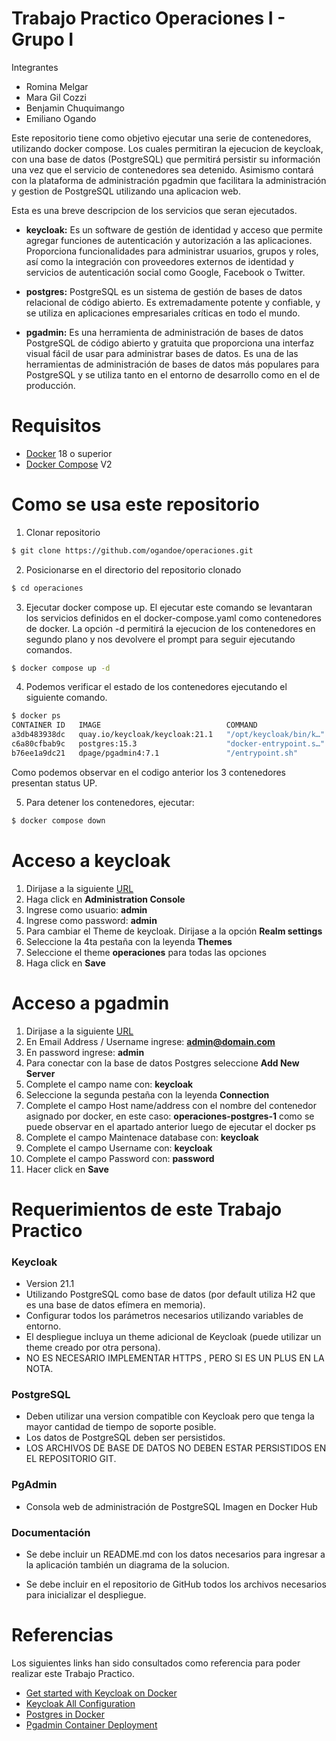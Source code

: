 # Trabajo Practico Operaciones I - Grupo I

Integrantes
<ul>
  <li>Romina Melgar</li>
  <li>Mara Gil Cozzi</li>
  <li>Benjamin Chuquimango</li>
  <li>Emiliano Ogando</li>
</ul>


Este repositorio tiene como objetivo ejecutar una serie de contenedores, utilizando docker compose. Los cuales permitiran la ejecucion de keycloak, con una base de datos (PostgreSQL) que permitirá persistir su información una vez que el servicio de contenedores sea detenido. Asimismo contará con la plataforma de administración pgadmin que facilitara la administración y gestion de PostgreSQL utilizando una aplicacion web.

Esta es una breve descripcion de los servicios que seran ejecutados.

* **keycloak:** Es un software de gestión de identidad y acceso  que permite  agregar funciones de autenticación y autorización a las  aplicaciones. Proporciona funcionalidades para administrar usuarios, grupos y roles, así como la integración con proveedores externos de identidad y servicios de autenticación social como Google, Facebook o Twitter. 

* **postgres:** PostgreSQL es un sistema de gestión de bases de datos relacional de código abierto. Es extremadamente potente y confiable, y se utiliza en aplicaciones empresariales críticas en todo el mundo.

* **pgadmin:** Es una herramienta de administración de bases de datos PostgreSQL de código abierto y gratuita que proporciona una interfaz visual fácil de usar para administrar bases de datos. Es una de las herramientas de administración de bases de datos más populares para PostgreSQL y se utiliza tanto en el entorno de desarrollo como en el de producción.

#  Requisitos

* [Docker](https://docs.docker.com/engine/install/) 18 o superior
* [Docker Compose](https://docs.docker.com/compose/install/) V2

# Como se usa este repositorio

1. Clonar repositorio

```bash
$ git clone https://github.com/ogandoe/operaciones.git
```

2. Posicionarse en el directorio del repositorio clonado

```bash
$ cd operaciones
```
3. Ejecutar docker compose up. El ejecutar este comando se levantaran los servicios definidos en el docker-compose.yaml como contenedores de docker. La opción -d permitirá la ejecucion de los contenedores en segundo plano y nos devolvere el prompt para seguir ejecutando comandos.

```bash
$ docker compose up -d
```

4. Podemos verificar el estado de los contenedores ejecutando el siguiente comando.

```bash
$ docker ps
CONTAINER ID   IMAGE                            COMMAND                  CREATED         STATUS                   PORTS                                                 NAMES
a3db483938dc   quay.io/keycloak/keycloak:21.1   "/opt/keycloak/bin/k…"   3 minutes ago   Up 2 minutes             0.0.0.0:8080->8080/tcp, :::8080->8080/tcp, 8443/tcp   operaciones-keycloak-1
c6a80cfbab9c   postgres:15.3                    "docker-entrypoint.s…"   3 minutes ago   Up 3 minutes (healthy)   0.0.0.0:5433->5432/tcp, :::5433->5432/tcp             operaciones-postgres-1
b76ee1a9dc21   dpage/pgadmin4:7.1               "/entrypoint.sh"         3 minutes ago   Up 3 minutes             443/tcp, 0.0.0.0:9000->80/tcp, :::9000->80/tcp        operaciones-pgadmin-1
```

Como podemos observar en el codigo anterior los 3 contenedores presentan status UP.

5. Para detener los contenedores, ejecutar:

```bash
$ docker compose down
```


# Acceso a keycloak

1. Dirijase a la siguiente [URL](http://localhost:8080/)
2. Haga click en **Administration Console**
3. Ingrese como usuario: **admin** 
4. Ingrese como password: **admin**
5. Para cambiar el Theme de keycloak. Dirijase a la opción **Realm settings**
6. Seleccione la 4ta pestaña con la leyenda **Themes**
7. Seleccione el theme **operaciones** para todas las opciones
8. Haga click en **Save**

# Acceso a pgadmin

1. Dirijase a la siguiente [URL](http://localhost:9000/)
2. En Email Address / Username ingrese: **admin@domain.com**
3. En password ingrese: **admin**
4. Para conectar con la base de datos Postgres seleccione **Add New Server**
5. Complete el campo name con: **keycloak**
6. Seleccione la segunda pestaña con la leyenda **Connection**
7. Complete el campo Host name/address con el nombre del contenedor asignado por docker, en este caso: **operaciones-postgres-1** como se puede observar en el apartado anterior luego de ejecutar el docker ps
8. Complete el campo Maintenace database con: **keycloak**
9. Complete el campo Username con: **keycloak**
10. Complete el campo Password con: **password**
11. Hacer click en **Save**


# Requerimientos de este Trabajo Practico

### Keycloak 

* Version 21.1
* Utilizando PostgreSQL como base de datos (por default utiliza H2 que es una base de datos
efímera en memoria).
* Configurar todos los parámetros necesarios utilizando variables de entorno.
* El despliegue incluya un theme adicional de Keycloak (puede utilizar un theme creado por
otra persona).
* NO ES NECESARIO IMPLEMENTAR HTTPS , PERO SI ES UN PLUS EN LA NOTA.

### PostgreSQL

* Deben utilizar una version compatible con Keycloak pero que tenga la mayor cantidad de
tiempo de soporte posible.
* Los datos de PostgreSQL deben ser persistidos.
* LOS ARCHIVOS DE BASE DE DATOS NO DEBEN ESTAR PERSISTIDOS EN EL REPOSITORIO GIT.

### PgAdmin

* Consola web de administración de PostgreSQL Imagen en Docker Hub

### Documentación

* Se debe incluir un README.md con los datos necesarios para ingresar a la
aplicación también un diagrama de la solucion.

* Se debe incluir en el repositorio de GitHub todos los archivos necesarios para inicializar el
despliegue.



# Referencias
 
Los siguientes links han sido consultados como referencia para poder realizar este Trabajo Practico.

* [Get started with Keycloak on Docker](https://www.keycloak.org/getting-started/getting-started-docker)
* [Keycloak All Configuration](https://www.keycloak.org/server/all-config)
* [Postgres in Docker](https://github.com/docker-library/docs/blob/master/postgres/README.md)
* [Pgadmin Container Deployment](https://www.pgadmin.org/docs/pgadmin4/latest/container_deployment.html)
